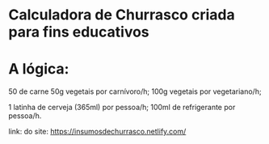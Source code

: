 # Calculadora de Churrasco criada para fins educativos

# A lógica:
50 de carne 50g vegetais por carnívoro/h;
100g vegetais por vegetariano/h;

1 latinha de cerveja (365ml) por pessoa/h;
100ml de refrigerante por pessoa/h.

link: do site:
https://insumosdechurrasco.netlify.com/
